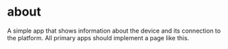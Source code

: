 # about
A simple app that shows information about the device and its connection to the platform. All primary apps should implement a page like this.
